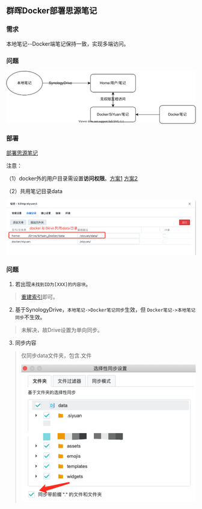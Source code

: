 ## 群晖Docker部署思源笔记

### 需求

本地笔记--Docker端笔记保持一致，实现多端访问。

### 问题

![](../imgs/porbelm.svg)

### 部署

[部署思源笔记](https://ld246.com/article/1628768198488)

注意：

（1）docker外的用户目录需设置**访问权限**。[方案1](https://wp.520810.xyz:666/?p=84)   [方案2](https://www.orcy.net.cn/1636.html)

（2）共用笔记目录data

![](../imgs/WechatIMG1635.png)



### 问题

1. 若出现`未找到ID为[XXX]的内容块`。

> [重建索引](https://ld246.com/article/1632802461788/comment/1632806421257)即可。

2. 基于SynologyDrive，`本地笔记->Docker笔记同步`生效，但 `Docker笔记->本地笔记同步`不生效。

> 未解决，故Drive设置为单向同步。	

3. 同步内容

> 仅同步data文件夹，包含.文件
>
> ![](../imgs/WechatIMG1614.png)

